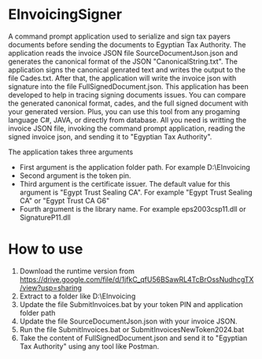 # EInvoicingSigner
A command prompt application used to serialize and sign tax payers documents before sending the documents to Egyptian Tax Authority. The application reads the invoice JSON file SourceDocumentJson.json and generates the canonical format of the JSON "CanonicalString.txt". The application signs the canonical genrated text and writes the output to the file Cades.txt. After that, the application will write the invoice json with signature into the file FullSignedDocument.json. 
This application has been developed to help in tracing signing documents issues. You can compare the generated canonical format, cades, and the full signed document with your generated version. Plus, you can use this tool from any progaming language C#, JAVA, or directly from database. All you need is writting the invoice JSON file, invoking the command prompt application, reading the signed invoice json, and sending it to "Egyptian Tax Authority".

The application takes three arguments
  * First argument is the application folder path. For example D:\EInvoicing
  * Second argument is the token pin.
  * Third argument is the certificate issuer. The default value for this argument is "Egypt Trust Sealing CA". For example \"Egypt Trust Sealing CA\" or \"Egypt Trust CA G6\"
  * Fourth argument is the library  name. For example eps2003csp11.dll or SignatureP11.dll
# How to use
1. Download the runtime version from https://drive.google.com/file/d/1jfkC_qfU56BSawRL4TcBrOssNudhcgTX/view?usp=sharing
2. Extract to a folder like D:\EInvoicing
3. Update the file SubmitInvoices.bat by your token PIN and application folder path
4. Update the file SourceDocumentJson.json with your invoice JSON.
5. Run the file SubmitInvoices.bat or SubmitInvoicesNewToken2024.bat
6. Take the content of FullSignedDocument.json and send it to "Egyptian Tax Authority" using any tool like Postman.
